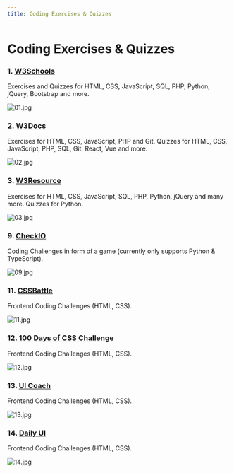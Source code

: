 ```yaml
---
title: Coding Exercises & Quizzes
---
```


# Coding Exercises & Quizzes

### 1. [W3Schools](https://www.w3schools.com/)

Exercises and Quizzes for HTML, CSS, JavaScript, SQL, PHP, Python, jQuery, Bootstrap and more.

![01.jpg](https://cdn.hashnode.com/res/hashnode/image/upload/v1633510817232/fR8obv3Ts.jpeg)

### 2. [W3Docs](https://www.w3docs.com/)

Exercises for HTML, CSS, JavaScript, PHP and Git. Quizzes for HTML, CSS, JavaScript, PHP, SQL, Git, React, Vue and more.

![02.jpg](https://cdn.hashnode.com/res/hashnode/image/upload/v1633510962619/uijhZMJSm.jpeg)

### 3. [W3Resource](https://www.w3resource.com/)

Exercises for HTML, CSS, JavaScript, SQL, PHP, Python, jQuery and many more. Quizzes for Python.

![03.jpg](https://cdn.hashnode.com/res/hashnode/image/upload/v1633511094718/gcgNbJLz3.jpeg)

### 9. [CheckIO](https://checkio.org/)

Coding Challenges in form of a game (currently only supports Python & TypeScript).

![09.jpg](https://cdn.hashnode.com/res/hashnode/image/upload/v1633511563961/mKf75WgiT.jpeg)

### 11. [CSSBattle](https://cssbattle.dev/)

Frontend Coding Challenges (HTML, CSS).

![11.jpg](https://cdn.hashnode.com/res/hashnode/image/upload/v1633512613283/VJTgIXQzT.jpeg)

### 12. [100 Days of CSS Challenge](https://100dayscss.com/)

Frontend Coding Challenges (HTML, CSS).

![12.jpg](https://cdn.hashnode.com/res/hashnode/image/upload/v1633512831994/t-tFHrGb_.jpeg)

### 13. [UI Coach](https://uicoach.io/)

Frontend Coding Challenges (HTML, CSS).

![13.jpg](https://cdn.hashnode.com/res/hashnode/image/upload/v1633512895512/GqCiIWm-R.jpeg)

### 14. [Daily UI](https://www.dailyui.co/)

Frontend Coding Challenges (HTML, CSS).

![14.jpg](https://cdn.hashnode.com/res/hashnode/image/upload/v1633512961670/o6m3hzzlK.jpeg)
